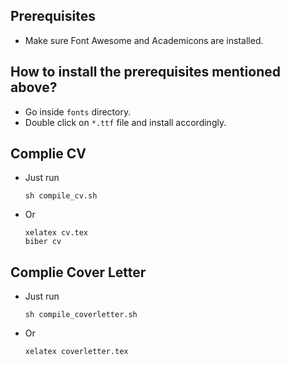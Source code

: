 ## Prerequisites
* Make sure Font Awesome and Academicons are installed. 

## How to install the prerequisites mentioned above?
* Go inside `fonts` directory. 
* Double click on `*.ttf` file and install accordingly.

## Complie CV
* Just run
    ```
    sh compile_cv.sh
    ```
* Or
    ```
    xelatex cv.tex
    biber cv
    ```

## Complie Cover Letter
* Just run
    ```
    sh compile_coverletter.sh
    ```
* Or
    ```
    xelatex coverletter.tex
    ```
